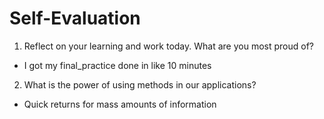 # Self-Evaluation

1. Reflect on your learning and work today. What are you most proud of?
- I got my final_practice done in like 10 minutes
2. What is the power of using methods in our applications?
- Quick returns for mass amounts of information
